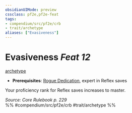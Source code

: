 ```yaml
---
obsidianUIMode: preview
cssclass: pf2e,pf2e-feat
tags:
- compendium/src/pf2e/crb
- trait/archetype
aliases: ["Evasiveness"]
---
```

# Evasiveness  *Feat 12*  
[archetype](../../rules/traits/archetype.md)  

- **Prerequisites**: [Rogue Dedication](rogue-dedication.md), expert in Reflex saves

Your proficiency rank for Reflex saves increases to master.

*Source: Core Rulebook p. 229*  
%% #compendium/src/pf2e/crb #trait/archetype %%